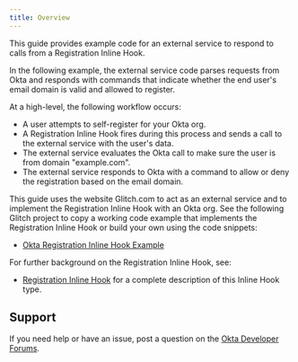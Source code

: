 ```yaml
---
title: Overview
---
```


This guide provides example code for an external service to respond to calls from a Registration Inline Hook.

In the following example, the external service code parses requests from Okta and responds with commands that indicate whether the end user's email domain is valid and allowed to register.

At a high-level, the following workflow occurs:

- A user attempts to self-register for your Okta org.
- A Registration Inline Hook fires during this process and sends a call to the external service with the user's data.
- The external service evaluates the Okta call to make sure the user is from domain "example.com".
- The external service responds to Okta with a command to allow or deny the registration based on the email domain.

This guide uses the website Glitch.com to act as an external service and to implement the Registration Inline Hook with an Okta org. See the following Glitch project to copy a working code example that implements the Registration Inline Hook or build your own using the code snippets:

- [Okta Registration Inline Hook Example](https://glitch.com/~okta-inlinehook-registrationhook)

For further background on the Registration Inline Hook, see:

- [Registration Inline Hook](/docs/reference/registration-hook/) for a complete description of this Inline Hook type.

## Support

If you need help or have an issue, post a question on the [Okta Developer Forums](https://devforum.okta.com).

<NextSectionLink/>
